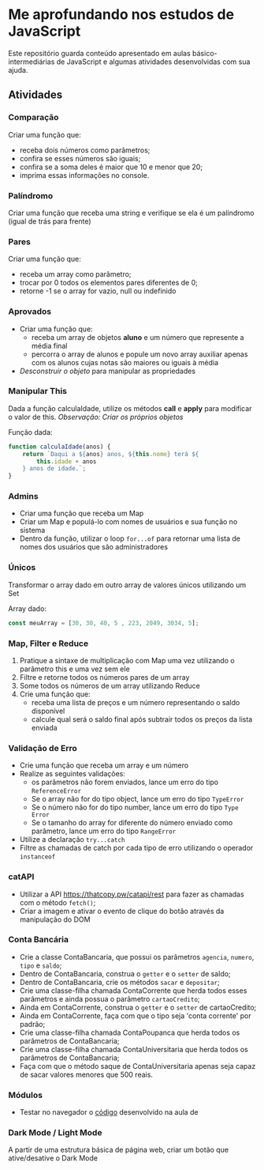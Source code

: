 # Me aprofundando nos estudos de JavaScript

Este repositório guarda conteúdo apresentado em aulas básico-intermediárias de JavaScript e algumas atividades desenvolvidas com sua ajuda.

## Atividades
### Comparação
Criar uma função que:
- receba dois números como parâmetros;
- confira se esses números são iguais;
- confira se a soma deles é maior que 10 e menor que 20;
- imprima essas informações no console.

### Palíndromo
Criar uma função que receba uma string e verifique se ela é um palíndromo (igual de trás para frente)

### Pares
Criar uma função que:
- receba um array como parâmetro;
- trocar por 0 todos os elementos pares diferentes de 0;
- retorne -1 se o array for vazio, null ou indefinido

### Aprovados
- Criar uma função que:
  - receba um array de objetos **aluno** e um número que represente a média final
  - percorra o array de alunos e popule um novo array auxiliar apenas com os alunos cujas notas são maiores ou iguais à média
- *Desconstruir o objeto* para manipular as propriedades

### Manipular This
Dada a função calculaIdade, utilize os métodos **call** e **apply** para modificar o valor de this.
*Observação: Criar os próprios objetos*

Função dada:
```javascript
function calculaIdade(anos) {
    return `Daqui a ${anos} anos, ${this.nome} terá ${
        this.idade + anos
    } anos de idade.`;
}
```

### Admins
- Criar uma função que receba um Map
- Criar um Map e populá-lo com nomes de usuários e sua função no sistema
- Dentro da função, utilizar o loop ``for...of`` para retornar uma lista de nomes dos usuários que são administradores

### Únicos
Transformar o array dado em outro array de valores únicos utilizando um Set

Array dado:
```javascript
const meuArray = [30, 30, 40, 5 , 223, 2049, 3034, 5];
```

### Map, Filter e Reduce
1. Pratique a sintaxe de multiplicação com Map uma vez utilizando o parâmetro this e uma vez sem ele
2. Filtre e retorne todos os números pares de um array
3. Some todos os números de um array utilizando Reduce
4. Crie uma função que:
   - receba uma lista de preços e um número representando o saldo disponível
   - calcule qual será o saldo final após subtrair todos os preços da lista enviada

### Validação de Erro
- Crie uma função que receba um array e um número
- Realize as seguintes validações:
  -  os parâmetros não forem enviados, lance um erro do tipo ``ReferenceError``
  - Se o array não for do tipo object, lance um erro do tipo ``TypeError``
  - Se o número não for do tipo number, lance um erro do tipo ``Type Error``
  - Se o tamanho do array for diferente do número enviado como parâmetro, lance um erro do tipo ``RangeError``
- Utilize a declaração ``try...catch``
- Filtre as chamadas de catch por cada tipo de erro utilizando o operador ``instanceof``

### catAPI
- Utilizar a API https://thatcopy.pw/catapi/rest para fazer as chamadas com o método ``fetch()``;
- Criar a imagem e ativar o evento de clique do botão através da manipulação do DOM

### Conta Bancária
- Crie a classe ContaBancaria, que possui os parâmetros ``agencia``, ``numero``, ``tipo`` e ``saldo``;
- Dentro de ContaBancaria, construa o ``getter`` e o ``setter`` de saldo;
- Dentro de ContaBancaria, crie os métodos ``sacar`` e ``depositar``;
- Crie uma classe-filha chamada ContaCorrente que herda todos esses parâmetros e ainda possua o parâmetro ``cartaoCredito``;
- Ainda em ContaCorrente, construa o ``getter`` e o ``setter`` de cartaoCredito;
- Ainda em ContaCorrente, faça com que o tipo seja 'conta corrente' por padrão;
- Crie uma classe-filha chamada ContaPoupanca que herda todos os parâmetros de ContaBancaria;
- Crie uma classe-filha chamada ContaUniversitaria que herda todos os parâmetros de ContaBancaria;
- Faça com que o método saque de ContaUniversitaria apenas seja capaz de sacar valores menores que 500 reais.

### Módulos
- Testar no navegador o [código](https://github.com/PedroBarossi/estudos-javascript/modulos) desenvolvido na aula de 

### Dark Mode / Light Mode
A partir de uma estrutura básica de página web, criar um botão que ative/desative o Dark Mode
